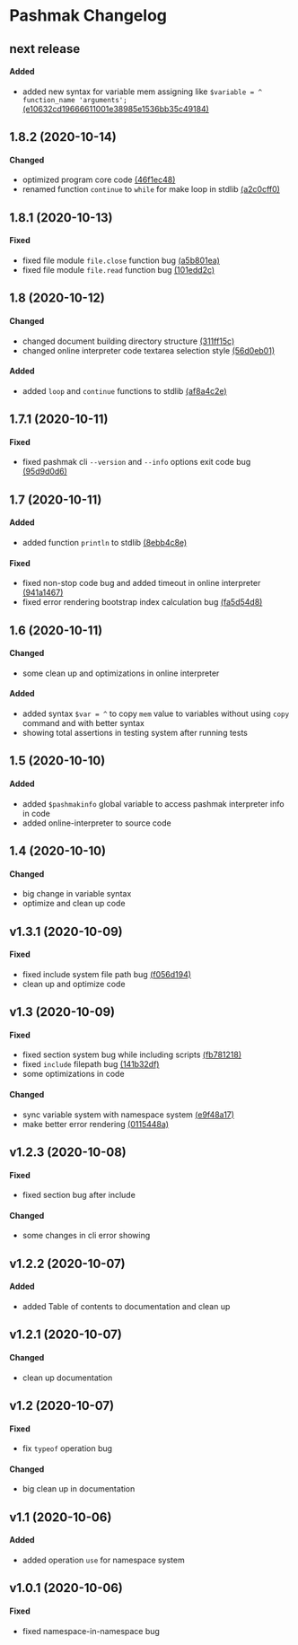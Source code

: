 # Pashmak Changelog

## next release

#### Added
- added new syntax for variable mem assigning like `$variable = ^ function_name 'arguments';` [(e10632cd19666611001e38985e1536bb35c49184)](https://github.com/parsampsh/pashmak/commit/e10632cd19666611001e38985e1536bb35c49184)

## 1.8.2 (2020-10-14)

#### Changed
- optimized program core code [(46f1ec48)](https://github.com/parsampsh/pashmak/commit/46f1ec48cb87e8658061173dd49c2ffc2e32b820)
- renamed function `continue` to `while` for make loop in stdlib [(a2c0cff0)](https://github.com/parsampsh/pashmak/commit/a2c0cff0d25695da8376068355c91ae0e1baac60)

## 1.8.1 (2020-10-13)

#### Fixed
- fixed file module `file.close` function bug [(a5b801ea)](https://github.com/parsampsh/pashmak/commit/a5b801ea8e8c27ab471a098d425c2996efda1740)
- fixed file module `file.read` function bug [(101edd2c)](https://github.com/parsampsh/pashmak/commit/101edd2c39404b11550c4390268cc9bc1502b520)

## 1.8 (2020-10-12)

#### Changed
- changed document building directory structure [(311ff15c)](https://github.com/parsampsh/pashmak/commit/311ff15cada48af17dd869bcd5d0d6ef013a12d0)
- changed online interpreter code textarea selection style [(56d0eb01)](https://github.com/parsampsh/pashmak/commit/56d0eb01f18e694ffe47d1b43540b7ded009397c)

#### Added
- added `loop` and `continue` functions to stdlib [(af8a4c2e)](https://github.com/parsampsh/pashmak/commit/af8a4c2e6367ffe56d1970b21f79315d403ddce0)

## 1.7.1 (2020-10-11)

#### Fixed
- fixed pashmak cli `--version` and `--info` options exit code bug [(95d9d0d6)](https://github.com/parsampsh/pashmak/commit/95d9d0d6c3a51b54a5a587fb73a1b2134423e715)

## 1.7 (2020-10-11)

#### Added
- added function `println` to stdlib [(8ebb4c8e)](https://github.com/parsampsh/pashmak/commit/8ebb4c8e31692d0e74e0d1b25ab4ead77db6d70c)

#### Fixed
- fixed non-stop code bug and added timeout in online interpreter [(941a1467)](https://github.com/parsampsh/pashmak/commit/941a1467c3c21bc124a72018e0ea355e751ab903)
- fixed error rendering bootstrap index calculation bug [(fa5d54d8)](https://github.com/parsampsh/pashmak/commit/fa5d54d8f4ac662253cd918ef9d9f039d66758c9)

## 1.6 (2020-10-11)

#### Changed
- some clean up and optimizations in online interpreter

#### Added
- added syntax `$var = ^` to copy `mem` value to variables without using `copy` command and with better syntax
- showing total assertions in testing system after running tests

## 1.5 (2020-10-10)

#### Added
- added `$pashmakinfo` global variable to access pashmak interpreter info in code
- added online-interpreter to source code

## 1.4 (2020-10-10)

#### Changed
- big change in variable syntax
- optimize and clean up code

## v1.3.1 (2020-10-09)

#### Fixed
- fixed include system file path bug [(f056d194)](https://github.com/parsampsh/pashmak/commit/f056d19451adf32e13ab80901de7114166499cc8)
- clean up and optimize code

## v1.3 (2020-10-09)

#### Fixed
- fixed section system bug while including scripts [(fb781218)](https://github.com/parsampsh/pashmak/commit/fb7812187c063654bd0e4aab27de978b6151867b)
- fixed `include` filepath bug [(141b32df)](https://github.com/parsampsh/pashmak/commit/141b32dfccb42558b4ad8ce6d25612e90c6a5681)
- some optimizations in code

#### Changed
- sync variable system with namespace system [(e9f48a17)](https://github.com/parsampsh/pashmak/commit/e9f48a17646873d3ccaa574e6bf11911908ea3c6)
- make better error rendering [(0115448a)](https://github.com/parsampsh/pashmak/commit/0115448a95b02621d2e51009e41a18b268bd7729)

## v1.2.3 (2020-10-08)

#### Fixed
- fixed section bug after include

#### Changed
- some changes in cli error showing

## v1.2.2 (2020-10-07)

#### Added
- added Table of contents to documentation and clean up

## v1.2.1 (2020-10-07)

#### Changed
- clean up documentation

## v1.2 (2020-10-07)

#### Fixed
- fix `typeof` operation bug

#### Changed
- big clean up in documentation

## v1.1 (2020-10-06)

#### Added
- added operation `use` for namespace system

## v1.0.1 (2020-10-06)

#### Fixed
- fixed namespace-in-namespace bug
